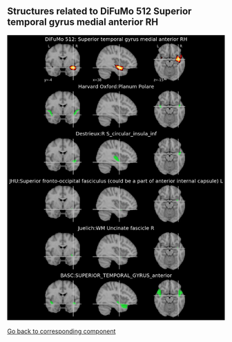


## Structures related to DiFuMo 512 Superior temporal gyrus medial anterior RH

![215](215.jpg "Structures related to DiFuMo 512 Superior temporal gyrus medial anterior RH")

[Go back to corresponding component](https://parietal-inria.github.io/DiFuMo/512/html/215.html)